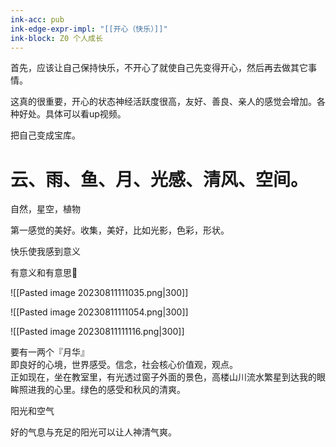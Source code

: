 ```yaml
---
ink-acc: pub
ink-edge-expr-impl: "[[开心（快乐）]]"
ink-block: Z0 个人成长
---
```


首先，应该让自己保持快乐，不开心了就使自己先变得开心，然后再去做其它事情。

这真的很重要，开心的状态神经活跃度很高，友好、善良、亲人的感觉会增加。各种好处。具体可以看up视频。

把自己变成宝库。
# 云、雨、鱼、月、光感、清风、空间。

自然，星空，植物

第一感觉的美好。收集，美好，比如光影，色彩，形状。

快乐使我感到意义

有意义和有意思🙂

![[Pasted image 20230811111035.png|300]]


![[Pasted image 20230811111054.png|300]]

![[Pasted image 20230811111116.png|300]]

要有一两个『月华』  
即良好的心境，世界感受。信念，社会核心价值观，观点。  
正如现在，坐在教室里，有光透过窗子外面的景色，高楼山川流水繁星到达我的眼眸照进我的心里。绿色的感受和秋风的清爽。

阳光和空气

好的气息与充足的阳光可以让人神清气爽。